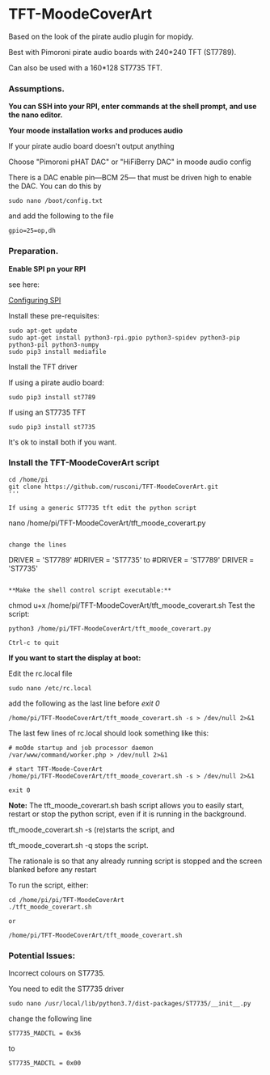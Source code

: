 # TFT-MoodeCoverArt

Based on the look of the pirate audio plugin for mopidy.

Best with Pimoroni pirate audio boards with 240*240 TFT (ST7789).

Can also be used with a 160*128 ST7735 TFT.

### Assumptions.

**You can SSH into your RPI, enter commands at the shell prompt, and use the nano editor.**

**Your moode installation works and produces audio**

If your pirate audio board doesn't output anything

Choose "Pimoroni pHAT DAC" or "HiFiBerry DAC" in moode audio config

There is a DAC enable pin—BCM 25— that must be driven high to enable the DAC. You can do this by 

```
sudo nano /boot/config.txt
```
and add the following to the file
```
gpio=25=op,dh
```

### Preparation.

**Enable SPI pn your RPI**

see here:

[Configuring SPI](https://learn.adafruit.com/adafruits-raspberry-pi-lesson-4-gpio-setup/configuring-spi)

Install these pre-requisites:
```
sudo apt-get update
sudo apt-get install python3-rpi.gpio python3-spidev python3-pip python3-pil python3-numpy
sudo pip3 install mediafile
```
Install the TFT driver

If using a pirate audio board:
```
sudo pip3 install st7789
```
If using an ST7735 TFT
```
sudo pip3 install st7735
```
It's ok to install both if you want.

### Install the TFT-MoodeCoverArt script

```
cd /home/pi
git clone https://github.com/rusconi/TFT-MoodeCoverArt.git
'''

If using a generic ST7735 tft edit the python script

```
nano /home/pi/TFT-MoodeCoverArt/tft_moode_coverart.py
```

change the lines
```
DRIVER = 'ST7789'
#DRIVER = 'ST7735'
to
#DRIVER = 'ST7789'
DRIVER = 'ST7735'
```

**Make the shell control script executable:**

```
chmod u+x /home/pi/TFT-MoodeCoverArt/tft_moode_coverart.sh
Test the script:

```
python3 /home/pi/TFT-MoodeCoverArt/tft_moode_coverart.py

Ctrl-c to quit
```

**If you want to start the display at boot:**

Edit the rc.local file

```
sudo nano /etc/rc.local
```

add the following as the last line before *exit 0*
```
/home/pi/TFT-MoodeCoverArt/tft_moode_coverart.sh -s > /dev/null 2>&1
```

The last few lines of rc.local should look something like this:

```
# moOde startup and job processor daemon
/var/www/command/worker.php > /dev/null 2>&1

# start TFT-Moode-CoverArt
/home/pi/TFT-MoodeCoverArt/tft_moode_coverart.sh -s > /dev/null 2>&1

exit 0
```
**Note:** The tft_moode_coverart.sh bash script allows you to easily start, 
restart or stop the python script, even if it is running in the background.

tft_moode_coverart.sh -s (re)starts the script, and

tft_moode_coverart.sh -q stops the script.

The rationale is so that any already running script is stopped and the screen blanked before any restart

To run the script, either:
```
cd /home/pi/pi/TFT-MoodeCoverArt
./tft_moode_coverart.sh

or

/home/pi/TFT-MoodeCoverArt/tft_moode_coverart.sh
```

### Potential Issues:

Incorrect colours on ST7735.

You need to edit the ST7735 driver

```
sudo nano /usr/local/lib/python3.7/dist-packages/ST7735/__init__.py
```
change the following line
```
ST7735_MADCTL = 0x36
```
to
```
ST7735_MADCTL = 0x00
```
